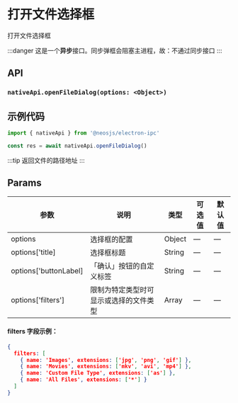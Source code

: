 # 打开文件选择框 <BadgeTip text="异步" type="green"></BadgeTip>
打开文件选择框

:::danger
这是一个<strong>异步</strong>接口。同步弹框会阻塞主进程，故：不通过同步接口
:::

## API
### `nativeApi.openFileDialog(options: <Object>)`
### 

## 示例代码
```js
import { nativeApi } from '@neosjs/electron-ipc'

const res = await nativeApi.openFileDialog()
```
:::tip
返回文件的路径地址
:::

## Params

| 参数  | 说明     | 类型   | 可选值     | 默认值 |
| ----- | -------- | ------ | ---------- | ------ |
| options | 选择框的配置 | Object | — | —     |
| options['title] | 选择框标题 | String | — | —     |
| options['buttonLabel] | 「确认」按钮的自定义标签 | String | — | —     |
| options['filters'] | 限制为特定类型时可显示或选择的文件类型 | Array | — | —     |

#### filters 字段示例：
```json
{
  filters: [
    { name: 'Images', extensions: ['jpg', 'png', 'gif'] },
    { name: 'Movies', extensions: ['mkv', 'avi', 'mp4'] },
    { name: 'Custom File Type', extensions: ['as'] },
    { name: 'All Files', extensions: ['*'] }
  ]
}
```
